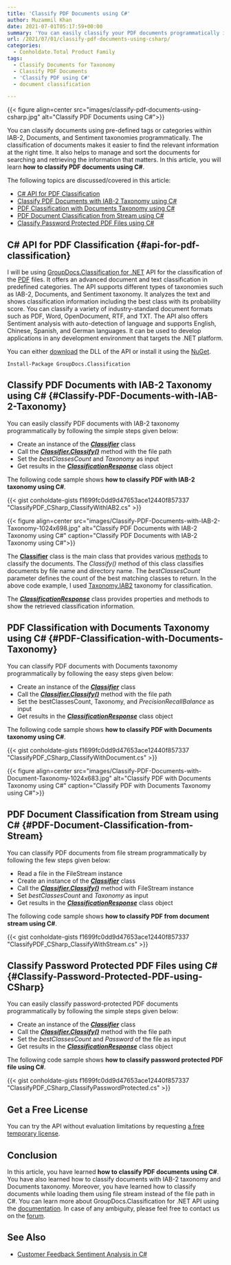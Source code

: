 ```yaml
---
title: 'Classify PDF Documents using C#'
author: Muzammil Khan
date: 2021-07-01T05:17:59+00:00
summary: 'You can easily classify your PDF documents programmatically in .NET applications. This article will be focusing on <strong>how to classify PDF documents using C#</strong>.'
url: /2021/07/01/classify-pdf-documents-using-csharp/
categories:
  - Conholdate.Total Product Family
tags:
  - Classify Documents for Taxonomy
  - Classify PDF Documents
  - 'Classify PDF using C#'
  - document classification

---
```



{{< figure align=center src="images/classify-pdf-documents-using-csharp.jpg" alt="Classify PDF Documents using C#">}}
 

You can classify documents using pre-defined tags or categories within IAB-2, Documents, and Sentiment taxonomies programmatically. The classification of documents makes it easier to find the relevant information at the right time. It also helps to manage and sort the documents for searching and retrieving the information that matters. In this article, you will learn&nbsp;**how to classify PDF documents using C#**.

The following topics are discussed/covered in this article:

  * [C# API for PDF Classification][2]
  * [Classify PDF Documents with IAB-2 Taxonomy using C#][3]
  * [PDF Classification with Documents Taxonomy using C#][4]
  * [PDF Document Classification from Stream using C#][5]
  * [Classify Password Protected PDF Files using C#][6]

## C# API for PDF Classification {#api-for-pdf-classification}

I will be using&nbsp;[GroupDocs.Classification for .NET][7]&nbsp;API for the classification of the [PDF][8] files. It offers an advanced document and text classification ‎in predefined categories. The API supports different types of taxonomies such as IAB-2, Documents, and Sentiment taxonomy. It analyzes the text and shows classification information including the best class with its probability score. You can classify a variety of industry-standard document formats such as PDF, Word, OpenDocument, RTF, and TXT. The API also offers Sentiment analysis with auto-detection of language and supports English, Chinese, Spanish, and German languages. It can be used to develop applications in any development environment that targets the .NET platform.

You can either&nbsp;[download][9]&nbsp;the DLL of the API or install it using the&nbsp;[NuGet][10].

<pre class="wp-block-code"><code>Install-Package GroupDocs.Classification</code></pre>

## Classify PDF Documents with IAB-2 Taxonomy using C# {#Classify-PDF-Documents-with-IAB-2-Taxonomy}

You can easily classify PDF documents with IAB-2 taxonomy programmatically by following the simple steps given below:

  * Create an instance of&nbsp;the&nbsp;_[**Classifier**][11]_ class
  * Call the&nbsp;_[**Classifier.Classify()**][12]_&nbsp;method with the file path
  * Set the _bestClassesCount_ and _Taxonomy_ as input
  * Get results in the&nbsp;_**[ClassificationResponse][13]**_ class object

The following code sample shows&nbsp;**how to classify PDF with IAB-2 taxonomy using C#**.

{{< gist conholdate-gists f1699fc0dd9d47653ace12440f857337 "ClassifyPDF_CSharp_ClassifyWithIAB2.cs" >}}

{{< figure align=center src="images/Classify-PDF-Documents-with-IAB-2-Taxonomy-1024x698.jpg" alt="Classify PDF Documents with IAB-2 Taxonomy using C#" caption="Classify PDF Documents with IAB-2 Taxonomy using C#">}}
 

The **[Classifier][11]** class is the main class that provides various [methods][15] to classify the documents. The&nbsp;_Classify()_&nbsp;method of this class classifies documents by file name and directory name. The _bestClassesCount_ parameter defines the count of the best matching classes to return. In the above code example, I used [Taxonomy.IAB2][16] taxonomy for classification. 

The _**[ClassificationResponse][13]**_ class provides properties and methods to show the retrieved classification information.

## PDF Classification with Documents Taxonomy using C# {#PDF-Classification-with-Documents-Taxonomy}

You can classify PDF documents with Documents taxonomy programmatically by following the easy steps given below:

  * Create an instance of&nbsp;the&nbsp;_[**Classifier**][11]_ class
  * Call the&nbsp;_[**Classifier.Classify()**][12]_&nbsp;method with the file path
  * Set the bestClassesCount, Taxonomy, and _PrecisionRecallBalance_ as input
  * Get results in the&nbsp;_**[ClassificationResponse][13]**_ class object

The following code sample shows&nbsp;**how to classify PDF with Documents taxonomy using C#**.

{{< gist conholdate-gists f1699fc0dd9d47653ace12440f857337 "ClassifyPDF_CSharp_ClassifyWithDocument.cs" >}}

{{< figure align=center src="images/Classify-PDF-Documents-with-Document-Taxonomy-1024x683.jpg" alt="Classify PDF with Documents Taxonomy using C#" caption="Classify PDF with Documents Taxonomy using C#">}}
 

## PDF Document Classification from Stream using C# {#PDF-Document-Classification-from-Stream}

You can classify PDF documents from file stream programmatically by following the few steps given below:

  * Read a file in the FileStream instance
  * Create an instance of&nbsp;the&nbsp;_[**Classifier**][11]_ class
  * Call the&nbsp;_[**Classifier.Classify()**][18]_&nbsp;method with FileStream instance
  * Set _bestClassesCount_ and _Taxonomy_ as input
  * Get results in the&nbsp;_**[ClassificationResponse][13]**_ class object

The following code sample shows&nbsp;**how to classify PDF from document stream using C#**.

{{< gist conholdate-gists f1699fc0dd9d47653ace12440f857337 "ClassifyPDF_CSharp_ClassifyWithStream.cs" >}}

## Classify Password Protected PDF Files using C# {#Classify-Password-Protected-PDF-using-CSharp}

You can easily classify password-protected PDF documents programmatically by following the simple steps given below:

  * Create an instance of&nbsp;the&nbsp;_[**Classifier**][11]_ class
  * Call the&nbsp;_[**Classifier.Classify()**][12]_&nbsp;method with the file path
  * Set the _bestClassesCount_ and _Password_ of the file as input
  * Get results in the&nbsp;_**[ClassificationResponse][13]**_ class object

The following code sample shows&nbsp;**how to classify password protected PDF file using C#**.

{{< gist conholdate-gists f1699fc0dd9d47653ace12440f857337 "ClassifyPDF_CSharp_ClassifyPasswordProtected.cs" >}}

## Get a Free License

You can try the API without evaluation limitations by requesting&nbsp;[a free temporary license][19].

## Conclusion

In this article, you have learned&nbsp;**how to&nbsp;classify PDF documents using&nbsp;C#**. You have also learned how to classify documents with IAB-2 taxonomy and Documents taxonomy. Moreover, you have learned how to classify documents while loading them using file stream instead of the file path in C#. You can learn more about GroupDocs.Classification for .NET API using the&nbsp;[documentation][20]. In case of any ambiguity, please feel free to contact us on the&nbsp;[forum][21].

## See Also

  * [Customer Feedback Sentiment Analysis in C#][22]

 [1]: https://blog.conholdate.com/wp-content/uploads/sites/27/2021/06/classify-pdf-documents-using-csharp.jpg
 [2]: #api-for-pdf-classification
 [3]: #Classify-PDF-Documents-with-IAB-2-Taxonomy
 [4]: #PDF-Classification-with-Documents-Taxonomy
 [5]: #PDF-Document-Classification-from-Stream
 [6]: #Classify-Password-Protected-PDF-using-CSharp
 [7]: https://products.groupdocs.com/classification/net
 [8]: https://docs.fileformat.com/pdf
 [9]: https://downloads.groupdocs.com/classification/net
 [10]: https://www.nuget.org/packages/GroupDocs.Classification
 [11]: https://apireference.groupdocs.com/classification/net/groupdocs.classification/classifier
 [12]: https://apireference.groupdocs.com/classification/net/groupdocs.classification.classifier/classify/methods/2
 [13]: https://apireference.groupdocs.com/classification/net/groupdocs.classification.dto/classificationresponse
 [14]: https://blog.conholdate.com/wp-content/uploads/sites/27/2021/06/Classify-PDF-Documents-with-IAB-2-Taxonomy.jpg
 [15]: https://apireference.groupdocs.com/classification/net/groupdocs.classification/classifier/methods/index
 [16]: https://docs.groupdocs.com/classification/net/taxonomies/#iab-2-taxonomy
 [17]: https://blog.conholdate.com/wp-content/uploads/sites/27/2021/06/Classify-PDF-Documents-with-Document-Taxonomy.jpg
 [18]: https://apireference.groupdocs.com/classification/net/groupdocs.classification/classifier/methods/classify
 [19]: https://purchase.groupdocs.com/temporary-license
 [20]: https://docs.groupdocs.com/classification/net/
 [21]: https://forum.groupdocs.com/c/classification/
 [22]: https://blog.groupdocs.com/2020/06/17/classify-customers-feedback-using-sentiment-analysis-in-csharp/




